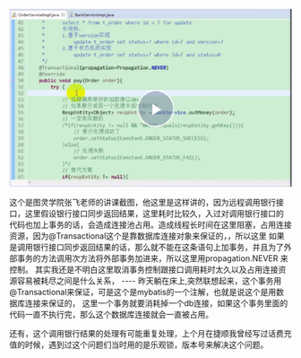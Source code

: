 ![事务传播性](https://github.com/huangleisir/common-pics/blob/master/%E4%BA%8B%E5%8A%A1%E4%BC%A0%E6%92%AD%E6%80%A7.png?raw=true)


这个是图灵学院张飞老师的讲课截图，他这里是这样讲的，因为远程调用银行接口，这里假设银行接口同步返回结果，这里耗时比较久，入过对调用银行接口的
代码也加上事务的话，会造成连接池占用。造成线程长时间在这里阻塞，占用连接资源，因为@Transactional这个是靠数据库连接对象来保证的，，所以这里
如果是调用银行接口同步返回结果的话，那么就不能在这条语句上加事务，并且为了外部事务的方法调用次方法将外部事务加进来，所以这里用propagation.NEVER
来控制。
其实我还是不明白这里取消事务控制跟接口调用耗时太久以及占用连接资源容易被耗尽之间是什么关系，
---- 昨天躺在床上,突然联想起来，这个事务用@Transactional来保证，可是这个是mybatis的一个注解，也就是说这个是用数据库连接来保证的，
这里一个事务就要消耗掉一个db连接，如果这个事务里面的代码一直不执行完，那么这个数据库连接就会一直被占用。


还有，这个调用银行结果的处理有可能重复处理，上个月在捷顺我曾经写过话费充值的时候，遇到过这个问题们当时用的是乐观锁，版本号来解决这个问题。
